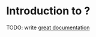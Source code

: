 # Introduction to ?

TODO: write [great documentation](http://jacobian.org/writing/great-documentation/what-to-write/)
